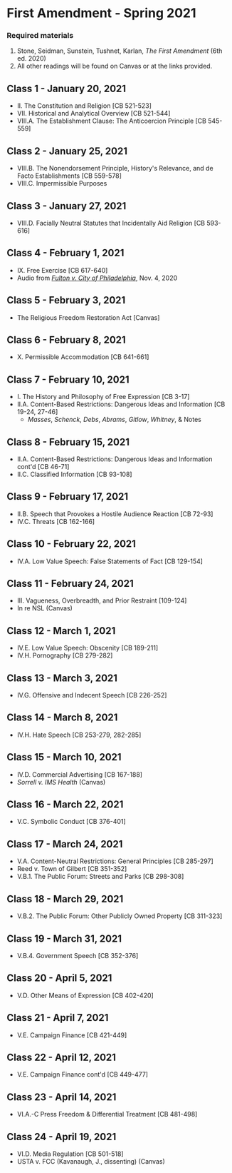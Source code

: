 # First Amendment - Spring 2021

### Required materials
1. Stone, Seidman, Sunstein, Tushnet, Karlan, _The First Amendment_ (6th ed. 2020)
2. All other readings will be found on Canvas or at the links provided.

## Class 1 - January 20, 2021
- II. The Constitution and Religion [CB 521-523]
- VII. Historical and Analytical Overview [CB 521-544]
- VIII.A. The Establishment Clause: The Anticoercion Principle [CB 545-559]

## Class 2 - January 25, 2021
- VIII.B. The Nonendorsement Principle, History's Relevance, and de Facto Establishments [CB 559-578]
- VIII.C. Impermissible Purposes

## Class 3 - January 27, 2021
- VIII.D. Facially Neutral Statutes that Incidentally Aid Religion [CB 593-616]

## Class 4 - February 1, 2021
- IX. Free Exercise [CB 617-640]
- Audio from [_Fulton v. City of Philadelphia_](https://www.oyez.org/cases/2020/19-123), Nov. 4, 2020

## Class 5 - February 3, 2021
- The Religious Freedom Restoration Act [Canvas]

## Class 6 - February 8, 2021
- X. Permissible Accommodation [CB 641-661]

## Class 7 - February 10, 2021
- I. The History and Philosophy of Free Expression [CB 3-17]
- II.A. Content-Based Restrictions: Dangerous Ideas and Information [CB 19-24, 27-46]
  - _Masses_, _Schenck_, _Debs_, _Abrams_, _Gitlow_, _Whitney_, & Notes   

## Class 8 - February 15, 2021
- II.A. Content-Based Restrictions: Dangerous Ideas and Information cont'd [CB 46-71]
- II.C. Classified Information [CB 93-108]

## Class 9 - February 17, 2021
- II.B. Speech that Provokes a Hostile Audience Reaction [CB 72-93]
- IV.C. Threats [CB 162-166]

## Class 10 - February 22, 2021
- IV.A. Low Value Speech: False Statements of Fact [CB 129-154]

## Class 11 - February 24, 2021
- III. Vagueness, Overbreadth, and Prior Restraint [109-124]
- In re NSL (Canvas)

## Class 12 - March 1, 2021
- IV.E. Low Value Speech: Obscenity [CB 189-211]
- IV.H. Pornography [CB 279-282]

## Class 13 - March 3, 2021
- IV.G. Offensive and Indecent Speech [CB 226-252]

## Class 14 - March 8, 2021
- IV.H. Hate Speech [CB 253-279, 282-285]

## Class 15 - March 10, 2021
- IV.D. Commercial Advertising [CB 167-188]
- _Sorrell v. IMS Health_ (Canvas)

## Class 16 - March 22, 2021
- V.C. Symbolic Conduct [CB 376-401]

## Class 17 - March 24, 2021
- V.A. Content-Neutral Restrictions: General Principles [CB 285-297]
- Reed v. Town of Gilbert [CB 351-352]
- V.B.1. The Public Forum: Streets and Parks [CB 298-308]

## Class 18 - March 29, 2021
- V.B.2. The Public Forum: Other Publicly Owned Property [CB 311-323]

## Class 19 - March 31, 2021
- V.B.4. Government Speech [CB 352-376]

## Class 20 - April 5, 2021
- V.D. Other Means of Expression [CB 402-420]

## Class 21 - April 7, 2021
- V.E. Campaign Finance [CB 421-449]

## Class 22 - April 12, 2021
- V.E. Campaign Finance cont'd [CB 449-477]

## Class 23 - April 14, 2021
- VI.A.-C Press Freedom & Differential Treatment [CB 481-498]

## Class 24 - April 19, 2021
- VI.D. Media Regulation [CB 501-518]
- USTA v. FCC (Kavanaugh, J., dissenting) (Canvas)
